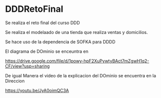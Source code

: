 ﻿# DDDRetoFinal
 
 Se realiza el reto final del curso DDD
 
 Se realiza el modelaado de una tienda que realiza ventas y domicilios.
 
 Se hace uso de la dependencia de SOFKA para DDDD
 
 El diagrama de DOminio se enceuntra en
 
 https://drive.google.com/file/d/1powy-hpF2XuPywtyBAct7mZgwH1q2-CF/view?usp=sharing
 
 De igual Manera el video de la explicacion del DOminio se encuentra en la Direccion
 
 https://youtu.be/JyA0oimQC3A
